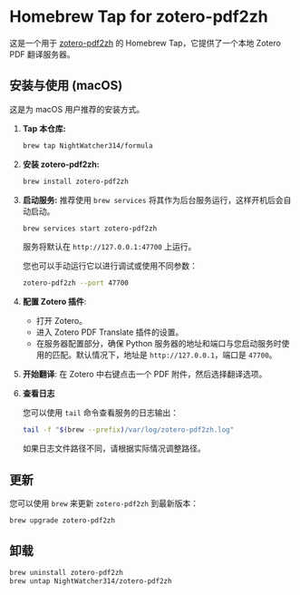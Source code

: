 # Homebrew Tap for zotero-pdf2zh

这是一个用于 [zotero-pdf2zh](https://github.com/guaguastandup/zotero-pdf2zh) 的 Homebrew Tap，它提供了一个本地 Zotero PDF 翻译服务器。

## 安装与使用 (macOS)

这是为 macOS 用户推荐的安装方式。

1.  **Tap 本仓库:**

    ```bash
    brew tap NightWatcher314/formula
    ```

2.  **安装 zotero-pdf2zh:**

    ```bash
    brew install zotero-pdf2zh
    ```

3.  **启动服务:**
    推荐使用 `brew services` 将其作为后台服务运行，这样开机后会自动启动。

    ```bash
    brew services start zotero-pdf2zh
    ```

    服务将默认在 `http://127.0.0.1:47700` 上运行。

    您也可以手动运行它以进行调试或使用不同参数：

    ```bash
    zotero-pdf2zh --port 47700
    ```

4.  **配置 Zotero 插件**:

    - 打开 Zotero。
    - 进入 Zotero PDF Translate 插件的设置。
    - 在服务器配置部分，确保 Python 服务器的地址和端口与您启动服务时使用的匹配。默认情况下，地址是 `http://127.0.0.1`，端口是 `47700`。

5.  **开始翻译**: 在 Zotero 中右键点击一个 PDF 附件，然后选择翻译选项。

6.  **查看日志**

    您可以使用 `tail` 命令查看服务的日志输出：

    ```bash
    tail -f "$(brew --prefix)/var/log/zotero-pdf2zh.log"
    ```

    如果日志文件路径不同，请根据实际情况调整路径。

## 更新

您可以使用 `brew` 来更新 `zotero-pdf2zh` 到最新版本：

```bash
brew upgrade zotero-pdf2zh
```

## 卸载

```bash
brew uninstall zotero-pdf2zh
brew untap NightWatcher314/zotero-pdf2zh
```
